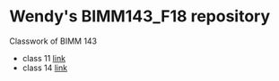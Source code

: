 # Wendy's BIMM143_F18 repository
Classwork of BIMM 143

- class 11 [link](https://github.com/Wendy-JingwenHu/BIMM143_F18/blob/master/class11/class11.md)
- class 14 [link](https://github.com/Wendy-JingwenHu/BIMM143_F18/blob/master/class14/class14.md)
